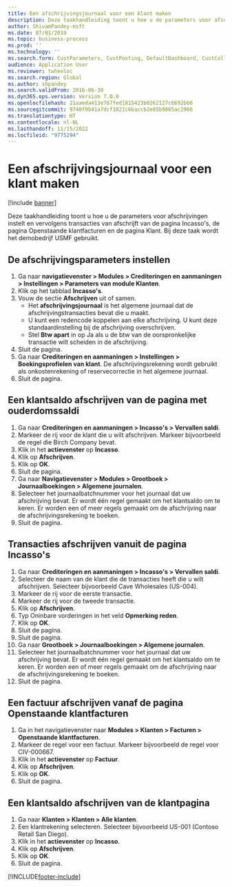 ```yaml
---
title: Een afschrijvingsjournaal voor een klant maken
description: Deze taakhandleiding toont u hoe u de parameters voor afschrijvingen instelt en vervolgens transacties van afschrijft van de pagina Incasso's, de pagina Openstaande klantfacturen en de pagina Klant.
author: ShivamPandey-msft
ms.date: 07/01/2019
ms.topic: business-process
ms.prod: ''
ms.technology: ''
ms.search.form: CustParameters, CustPosting, DefaultDashboard, CustCollectionsPoolsListPage, CustWriteOff, LedgerJournalTable, LedgerJournalTransDaily, CustCollections, CustOpenInvoicesListPage, CustTable
audience: Application User
ms.reviewer: twheeloc
ms.search.region: Global
ms.author: shpandey
ms.search.validFrom: 2016-06-30
ms.dyn365.ops.version: Version 7.0.0
ms.openlocfilehash: 21aaeda413e767fed1815423b0262127c6692bb6
ms.sourcegitcommit: 9740f9b41a7dcf1821c6baccb2e05b9865ac2966
ms.translationtype: HT
ms.contentlocale: nl-NL
ms.lasthandoff: 11/15/2022
ms.locfileid: "9775294"
---
```

# <a name="create-a-write-off-journal-for-a-customer"></a>Een afschrijvingsjournaal voor een klant maken

[!include [banner](../../includes/banner.md)]

Deze taakhandleiding toont u hoe u de parameters voor afschrijvingen instelt en vervolgens transacties van afschrijft van de pagina Incasso's, de pagina Openstaande klantfacturen en de pagina Klant. Bij deze taak wordt het demobedrijf USMF gebruikt.


## <a name="set-up-the-write-off-parameters"></a>De afschrijvingsparameters instellen
1. Ga naar **navigatievenster > Modules > Crediteringen en aanmaningen > Instellingen > Parameters van module Klanten**.
2. Klik op het tabblad **Incasso's**.
3. Vouw de sectie **Afschrijven** uit of samen.
    - Het **afschrijvingsjournaal** is het algemene journaal dat de afschrijvingstransacties bevat die u maakt.  
    - U kunt een redencode koppelen aan elke afschrijving. U kunt deze standaardinstelling bij de afschrijving overschrijven.  
    - Stel **Btw apart** in op Ja als u de btw van de oorspronkelijke transactie wilt scheiden in de afschrijving.  
4. Sluit de pagina.
5. Ga naar **Crediteringen en aanmaningen > Instellingen > Boekingsprofielen van klant**. De afschrijvingsrekening wordt gebruikt als onkostenrekening of reservecorrectie in het algemene journaal.
6. Sluit de pagina.

## <a name="write-off-a-customer-balance-from-the-aged-balances-page"></a>Een klantsaldo afschrijven van de pagina met ouderdomssaldi
1. Ga naar **Crediteringen en aanmaningen > Incasso's > Vervallen saldi**.
2. Markeer de rij voor de klant die u wilt afschrijven. Markeer bijvoorbeeld de regel die Birch Company bevat.
3. Klik in het **actievenster** op **Incasso**.
4. Klik op **Afschrijven**.
5. Klik op **OK**.
6. Sluit de pagina.
7. Ga naar **Navigatievenster > Modules > Grootboek > Journaalboekingen > Algemene journalen**.
8. Selecteer het journaalbatchnummer voor het journaal dat uw afschrijving bevat. Er wordt één regel gemaakt om het klantsaldo om te keren. Er worden een of meer regels gemaakt om de afschrijving naar de afschrijvingsrekening te boeken.  
9. Sluit de pagina.


## <a name="write-off-transactions-from-the-collections-page"></a>Transacties afschrijven vanuit de pagina Incasso's
1. Ga naar **Crediteringen en aanmaningen > Incasso's > Vervallen saldi**.
2. Selecteer de naam van de klant die de transacties heeft die u wilt afschrijven. Selecteer bijvoorbeeld Cave Wholesales (US-004).
3. Markeer de rij voor de eerste transactie.
4. Markeer de rij voor de tweede transactie.
5. Klik op **Afschrijven**.
6. Typ Oninbare vorderingen in het veld **Opmerking reden**.
7. Klik op **OK**.
8. Sluit de pagina.
9. Sluit de pagina.
10. Ga naar **Grootboek > Journaalboekingen > Algemene journalen**.
11. Selecteer het journaalbatchnummer voor het journaal dat uw afschrijving bevat. Er wordt één regel gemaakt om het klantsaldo om te keren. Er worden een of meer regels gemaakt om de afschrijving naar de afschrijvingsrekening te boeken.  
12. Sluit de pagina.


## <a name="write-off-an-invoice-from-the-open-customers-invoices-page"></a>Een factuur afschrijven vanaf de pagina Openstaande klantfacturen
1. Ga in het navigatievenster naar **Modules > Klanten > Facturen > Openstaande klantfacturen**.
2. Markeer de regel voor een factuur. Markeer bijvoorbeeld de regel voor CIV-000667.
3. Klik in het **actievenster** op **Factuur**.
4. Klik op **Afschrijven**.
5. Klik op **OK**.
6. Sluit de pagina.

## <a name="write-off-a-customer-balance-from-the-customer-page"></a>Een klantsaldo afschrijven van de klantpagina
1. Ga naar **Klanten > Klanten > Alle klanten**.
2. Een klantrekening selecteren. Selecteer bijvoorbeeld US-001 (Contoso Retail San Diego).
3. Klik in het **actievenster** op **Incasso**.
4. Klik op **Afschrijven**.
5. Klik op **OK**.
6. Sluit de pagina.



[!INCLUDE[footer-include](../../../includes/footer-banner.md)]
